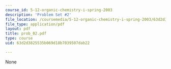 ```yaml
---
course_id: 5-12-organic-chemistry-i-spring-2003
description: 'Problem Set #2'
file_location: /coursemedia/5-12-organic-chemistry-i-spring-2003/63d2d3825535b069d18b7039507dab22_prob_02.pdf
file_type: application/pdf
layout: pdf
title: prob_02.pdf
type: course
uid: 63d2d3825535b069d18b7039507dab22

---
```

None